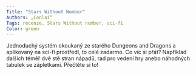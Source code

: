 ```yaml
---
Title: "Stars Without Number"
Authors: „Conlai“
Tags: recenze, Stars Without number, sci-fi
Color: green
---
```

Jednoduchý systém okoukaný ze starého Dungeons and Dragons a aplikovaný na sci-fi prostředí, to celé zadarmo. Co víc si přát? Například dalších téměř dvě stě stran nápadů, rad pro vedení hry anebo náhodných tabulek se zápletkami. Přečtěte si to!
